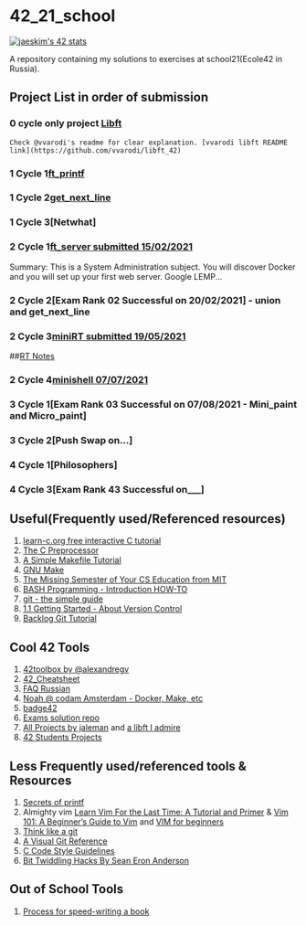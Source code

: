 # 42_21_school

[![jaeskim's 42 stats](https://badge42.herokuapp.com/api/stats/pgurn?privacyEmail=true)](https://github.com/JaeSeoKim/badge42)

A repository containing my solutions to exercises at school21(Ecole42 in Russia).


## Project List in order of submission


### 0 cycle only project [Libft](https://github.com/Zikt/42_21_school/tree/main/libft)
    Check @vvarodi's readme for clear explanation. [vvarodi libft README link](https://github.com/vvarodi/libft_42)

### 1 Cycle 1[ft_printf](https://github.com/Zikt/42_21_school/tree/main/ft_printf)

### 1 Cycle 2[get_next_line](https://github.com/Zikt/42_21_school/tree/main/gnl_zikt)

### 1 Cycle 3[Netwhat]

### 2 Cycle 1[ft_server submitted 15/02/2021](https://github.com/Zikt/ft_server)
Summary: This is a System Administration subject. You will discover Docker and you
will set up your first web server. Google LEMP...

### 2 Cycle 2[Exam Rank 02 Successful on 20/02/2021] - union and get_next_line

### 2 Cycle 3[miniRT submitted 19/05/2021](https://github.com/Zikt/subRT)
##[RT Notes](https://docs.google.com/document/d/1Zgv7Xen9KxMSgL6_a132YCzErPcdNxoJvK3VU0ahNd0/edit)

### 2 Cycle 4[minishell 07/07/2021](https://github.com/Zikt/minishell)

### 3 Cycle 1[Exam Rank 03 Successful on 07/08/2021 - Mini_paint and Micro_paint]

### 3 Cycle 2[Push Swap on...]

### 4 Cycle 1[Philosophers]

### 4 Cycle 3[Exam Rank 43 Successful on___]

## Useful(Frequently used/Referenced resources)
1. [learn-c.org free interactive C tutorial](https://www.learn-c.org/)
2. [The C Preprocessor](https://gcc.gnu.org/onlinedocs/cpp/index.html#SEC_Contents)
3. [A Simple Makefile Tutorial](https://www.cs.colby.edu/maxwell/courses/tutorials/maketutor/)
4. [GNU Make](http://www.gnu.org/software/make/manual/make.html#toc-Overview-of-make)
5. [The Missing Semester of Your CS Education from MIT](https://missing.csail.mit.edu/)
6. [BASH Programming - Introduction HOW-TO](https://tldp.org/HOWTO/Bash-Prog-Intro-HOWTO.html#toc6)
7. [git - the simple guide](https://rogerdudler.github.io/git-guide/)
8. [1.1 Getting Started - About Version Control](https://git-scm.com/book/en/v2/Getting-Started-About-Version-Control)
9. [Backlog Git Tutorial](https://backlog.com/git-tutorial/)

## Cool 42 Tools
1. [42toolbox by @alexandregv](https://github.com/alexandregv/42toolbox)
2. [42_Cheatsheet](https://awesomeopensource.com/project/agavrel/42_CheatSheet)
3. [FAQ Russian](https://github.com/daniiomir/faq_for_school_21)
4. [Noah @ codam Amsterdam - Docker, Make, etc](https://noahloomans.com/)
5. [badge42](https://github.com/JaeSeoKim/badge42)
6. [Exams solution repo](https://github.com/markveligod/examrank-02-03-04-05-06)
7. [All Projects by jaleman](https://github.com/jraleman/42) and [a libft I admire](https://github.com/jraleman/open-libft)
8. [42 Students Projects](https://www.42.us.org/innovation/student-projects/)

## Less Frequently used/referenced tools & Resources
1. [Secrets of printf](https://www.cypress.com/file/54441/download)
2. Almighty vim [Learn Vim For the Last Time: A Tutorial and Primer](https://danielmiessler.com/study/vim/) & [Vim 101: A Beginner’s Guide to Vim](https://www.linux.com/training-tutorials/vim-101-beginners-guide-vim/) and [VIM for beginners](https://habr.com/ru/post/440130/)
3. [Think like a git](http://think-like-a-git.net/)
4. [A Visual Git Reference](http://marklodato.github.io/visual-git-guide/index-en.html)
5. [C Code Style Guidelines](https://www.cs.swarthmore.edu/~newhall/unixhelp/c_codestyle.html)
6. [Bit Twiddling Hacks By Sean Eron Anderson](http://graphics.stanford.edu/~seander/bithacks.html)

## Out of School Tools
1. [Process for speed-writing a book](http://psgraphics.blogspot.com/2016/01/process-for-speed-writing-book.html)
